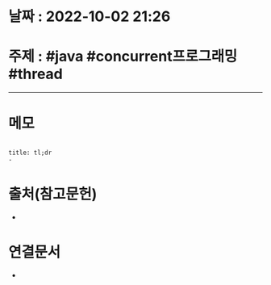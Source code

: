 # 날짜 : 2022-10-02 21:26

# 주제 : #java #concurrent프로그래밍 #thread 
----
# 메모

```toc
```

```ad-note
title: tl;dr
- 
```




# 출처(참고문헌)
- 

# 연결문서
- 
